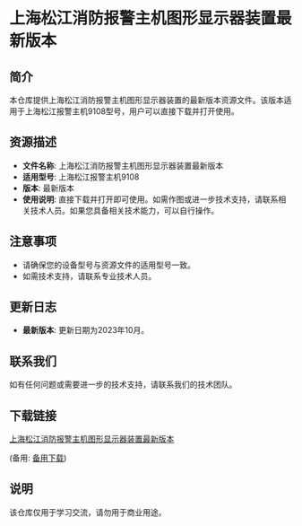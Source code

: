 # 上海松江消防报警主机图形显示器装置最新版本

## 简介
本仓库提供上海松江消防报警主机图形显示器装置的最新版本资源文件。该版本适用于上海松江报警主机9108型号，用户可以直接下载并打开使用。

## 资源描述
- **文件名称**: 上海松江消防报警主机图形显示器装置最新版本
- **适用型号**: 上海松江报警主机9108
- **版本**: 最新版本
- **使用说明**: 直接下载并打开即可使用。如需作图或进一步技术支持，请联系相关技术人员。如果您具备相关技术能力，可以自行操作。

## 注意事项
- 请确保您的设备型号与资源文件的适用型号一致。
- 如需技术支持，请联系专业技术人员。

## 更新日志
- **最新版本**: 更新日期为2023年10月。

## 联系我们
如有任何问题或需要进一步的技术支持，请联系我们的技术团队。

## 下载链接
[上海松江消防报警主机图形显示器装置最新版本](https://pan.quark.cn/s/0357e5dc9d8a) 

(备用: [备用下载](https://pan.baidu.com/s/1tgixwDr_ZGBW1vFnigqSqA?pwd=1234))

## 说明

该仓库仅用于学习交流，请勿用于商业用途。
